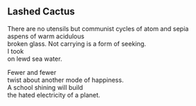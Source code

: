 Lashed Cactus
-------------
There are no utensils but communist cycles of atom and sepia  
aspens of warm acidulous  
broken glass. Not carrying is a form of seeking.  
I took  
on lewd sea water.  
  
Fewer and fewer  
twist about another mode of happiness.  
A school shining will build  
the hated electricity of a planet.  
